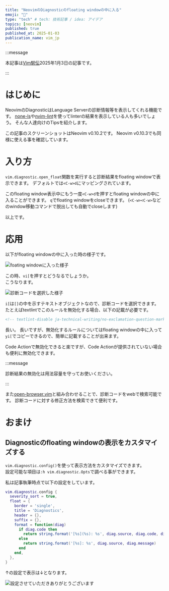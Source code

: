 ```yaml
---
title: "NeovimのDiagnosticのfloating windowの中に入る"
emoji: "🚗"
type: "tech" # tech: 技術記事 / idea: アイデア
topics: [neovim]
published: true
published_at: 2025-01-03
publication_name: vim_jp
---
```


:::message

本記事は[Vim駅伝](https://vim-jp.org/ekiden/)2025年1月3日の記事です。

<!-- 前回はKlehaさんによる[NeoVimで書き初め(という名の書類作成)をする]()でした。 -->

:::

# はじめに

NeovimのDiagnosticはLanguage Serverの診断情報等を表示してくれる機能です。
[none-ls](https://github.com/nvimtools/none-ls.nvim)や[nvim-lint](https://github.com/mfussenegger/nvim-lint)を使ってlinterの結果を表示している人も多いでしょう。
そんな人達向けのTipsを紹介します。

この記事のスクリーンショットはNeovim v0.10.2です。
Neovim v0.10.3でも同様に使える事を確認しています。

# 入り方

`vim.diagnostic.open_float`関数を実行すると診断結果をfloating windowで表示できます。
デフォルトでは`<C-w>d`にマッピングされています。

このfloating window表示中にもう一度`<C-w>d`を押すとfloating windowの中に入ることができます。
`q`でfloating windowをcloseできます。
(`<C-w><C-w>`などのwindow移動コマンドで脱出しても自動でcloseします)

以上です。

# 応用

以下がfloating windowの中に入った時の様子です。

![foating windowに入った様子](https://github.com/user-attachments/assets/4d03e85f-d925-40ec-924a-8379812ccbfe)

この時、`vi[`を押すとどうなるでしょうか。  
こうなります。

![診断コードを選択した様子](https://github.com/user-attachments/assets/126abf3c-3374-4ead-a4dd-6f40ec139a05)

`i[`は`[]`の中を示すテキストオブジェクトなので、診断コードを選択できます。  
たとえばtextlintでこのルールを無効化する場合、以下の記載が必要です。

```md
<!-- textlint-disable ja-technical-writing/no-exclamation-question-mark -->
```

長い。
長いですが、無効化するルールについてはfloating windowの中に入って`yi[`でコピーできるので、簡単に記載することが出来ます。

Code Actionで無効化できると楽ですが、Code Actionが提供されていない場合も便利に無効化できます。

:::message

診断結果の無効化は用法容量を守ってお使いください。

:::

また[open-browser.vim](https://github.com/tyru/open-browser.vim)と組み合わせることで、診断コードをwebで検索可能です。
診断コードに対する修正方法を検索できて便利です。

# おまけ

## Diagnosticのfloating windowの表示をカスタマイズする

`vim.diagnostic.config()`を使って表示方法をカスタマイズできます。  
設定可能な項目は`:h vim.diagnostic.Opts`で調べる事ができます。

私は記事執筆時点で以下の設定をしています。

```lua:init.lua
vim.diagnostic.config {
  severity_sort = true,
  float = {
    border = 'single',
    title = 'Diagnostics',
    header = {},
    suffix = {},
    format = function(diag)
      if diag.code then
        return string.format('[%s](%s): %s', diag.source, diag.code, diag.message)
      else
        return string.format('[%s]: %s', diag.source, diag.message)
      end
    end,
  },
}
```

↑の設定で表示は↓となります。

![設定させていただきありがとうございます](https://github.com/user-attachments/assets/d9f9dad4-cd73-4798-8e7d-bc0d9e339c27)
